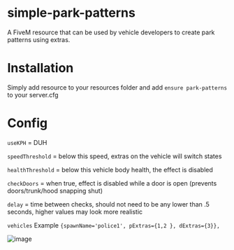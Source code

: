 # simple-park-patterns
A FiveM resource that can be used by vehicle developers to create park patterns using extras.



# Installation
Simply add resource to your resources folder and add ``ensure park-patterns`` to your server.cfg

# Config
``useKPH`` = DUH

``speedThreshold`` = below this speed, extras on the vehicle will switch states

``healthThreshold`` = below this vehicle body health, the effect is disabled

``checkDoors`` = when true, effect is disabled while a door is open (prevents doors/trunk/hood snapping shut)

``delay`` = time between checks, should not need to be any lower than .5 seconds, higher values may look more realistic

``vehicles`` Example
```{spawnName='police1', pExtras={1,2 }, dExtras={3}},```

![image](https://user-images.githubusercontent.com/48927090/204310646-4f2e59b9-50b4-4ad0-b48c-753e5b0603b2.png)
